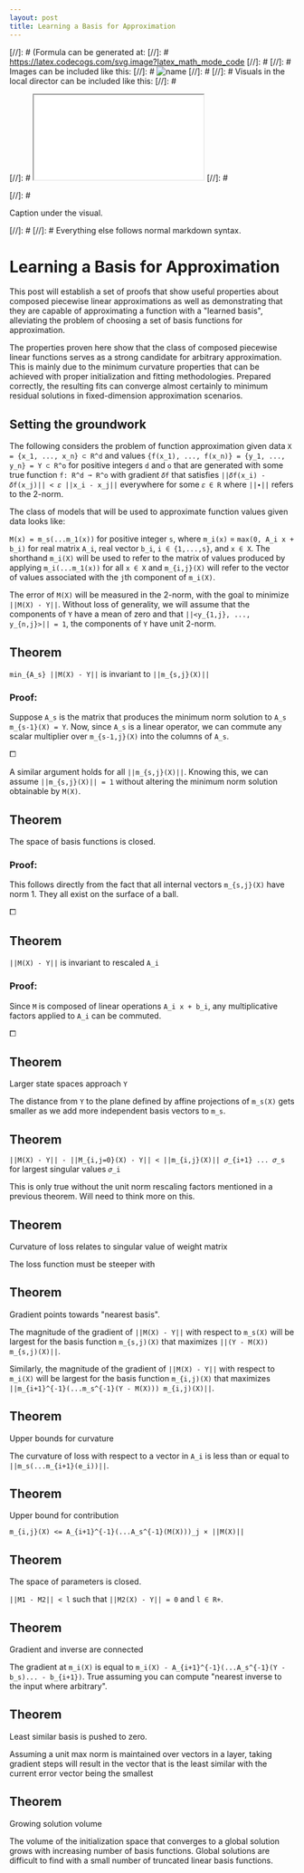```yaml
---
layout: post
title: Learning a Basis for Approximation
---
```


[//]: # (Formula can be generated at:
[//]: #   https://latex.codecogs.com/svg.image?latex_math_mode_code
[//]: # 
[//]: # Images can be included like this:
[//]: #   <img class="formula" src="./local-file.svg" title="name"/>
[//]: # 
[//]: # Visuals in the local director can be included like this:
[//]: #   <p class="visual">
[//]: #   <iframe src="./local-file.html">
[//]: #   </iframe>
[//]: #   </p>
[//]: #   <p class="caption">Caption under the visual.</p>
[//]: # 
[//]: # Everything else follows normal markdown syntax.


# Learning a Basis for Approximation

This post will establish a set of proofs that show useful properties about composed piecewise linear approximations as well as demonstrating that they are capable of approximating a function with a "learned basis", alleviating the problem of choosing a set of basis functions for approximation.

The properties proven here show that the class of composed piecewise linear functions serves as a strong candidate for arbitrary approximation. This is mainly due to the minimum curvature properties that can be achieved with proper initialization and fitting methodologies. Prepared correctly, the resulting fits can converge almost certainly to minimum residual solutions in fixed-dimension approximation scenarios.


## Setting the groundwork

The following considers the problem of function approximation given data `X = {x_1, ..., x_n} ⊂ R^d` and values `{f(x_1), ..., f(x_n)} = {y_1, ..., y_n} = Y ⊂ R^o` for positive integers `d` and `o` that are generated with some true function `f: R^d ➞ R^o` with gradient `𝛿f` that satisfies `||𝛿f(x_i) - 𝛿f(x_j)|| < 𝜀 ||x_i - x_j||` everywhere for some `𝜀 ∈ R` where `||∙||` refers to the 2-norm.

The class of models that will be used to approximate function values given data looks like:

`M(x) = m_s(...m_1(x))` for positive integer `s`, where `m_i(x)` = `max(0, A_i x + b_i)` for real matrix `A_i`, real vector `b_i`, `i ∈ {1,...,s}`, and `x ∈ X`. The shorthand `m_i(X)` will be used to refer to the matrix of values produced by applying `m_i(...m_1(x))` for all `x ∈ X` and `m_{i,j}(X)` will refer to the vector of values associated with the `j`th component of `m_i(X)`.

The error of `M(X)` will be measured in the 2-norm, with the goal to minimize `||M(X) - Y||`. Without loss of generality, we will assume that the components of `Y` have a mean of zero and that `||<y_{1,j}, ..., y_{n,j}>|| = 1`, the components of `Y` have unit 2-norm.


## Theorem

`min_{A_s} ||M(X) - Y||` is invariant to `||m_{s,j}(X)||`

### Proof:

Suppose `A_s` is the matrix that produces the minimum norm solution to `A_s m_{s-1}(X) = Y`. Now, since `A_s` is a linear operator, we can commute any scalar multiplier over `m_{s-1,j}(X)` into the columns of `A_s`.

⧠

A similar argument holds for all `||m_{s,j}(X)||`. Knowing this, we can assume `||m_{s,j}(X)|| = 1` without altering the minimum norm solution obtainable by `M(X)`.


## Theorem

The space of basis functions is closed.

### Proof:

This follows directly from the fact that all internal vectors `m_{s,j}(X)` have norm 1. They all exist on the surface of a ball.

⧠


## Theorem

`||M(X) - Y||` is invariant to rescaled `A_i` 

### Proof:

Since `M` is composed of linear operations `A_i x + b_i`, any multiplicative factors applied to `A_i` can be commuted.

⧠


## Theorem

Larger state spaces approach `Y`

The distance from `Y` to the plane defined by affine projections of `m_s(X)` gets smaller as we add more independent basis vectors to `m_s`.


## Theorem

`||M(X) - Y|| - ||M_{i,j=0}(X) - Y|| < ||m_{i,j}(X)|| 𝜎_{i+1} ... 𝜎_s` for largest singular values `𝜎_i`

This is only true without the unit norm rescaling factors mentioned in a previous theorem. Will need to think more on this.


## Theorem

Curvature of loss relates to singular value of weight matrix

The loss function must be steeper with 


## Theorem

Gradient points towards "nearest basis".

The magnitude of the gradient of `||M(X) - Y||` with respect to `m_s(X)` will be largest for the basis function `m_{s,j)(X)` that maximizes `||(Y - M(X)) m_{s,j)(X)||`.

Similarly, the magnitude of the gradient of `||M(X) - Y||` with respect to `m_i(X)` will be largest for the basis function `m_{i,j)(X)` that maximizes `||m_{i+1}^{-1}(...m_s^{-1}(Y - M(X))) m_{i,j)(X)||`.


## Theorem

Upper bounds for curvature

The curvature of loss with respect to a vector in `A_i` is less than or equal to `||m_s(...m_{i+1}(e_i))||`.


## Theorem

Upper bound for contribution

`m_{i,j}(X) <= A_{i+1}^{-1}(...A_s^{-1}(M(X)))_j × ||M(X)||`


## Theorem

The space of parameters is closed.

`||M1 - M2|| < l` such that `||M2(X) - Y|| = 0` and `l ∈ R+`.


## Theorem

Gradient and inverse are connected

The gradient at `m_i(X)` is equal to `m_i(X) - A_{i+1}^{-1}(...A_s^{-1}(Y - b_s)... - b_{i+1})`.  True assuming you can compute "nearest inverse to the input where arbitrary".


## Theorem

Least similar basis is pushed to zero.

Assuming a unit max norm is maintained over vectors in a layer, taking gradient steps will result in the vector that is the least similar with the current error vector being the smallest


## Theorem

Growing solution volume

The volume of the initialization space that converges to a global solution grows with increasing number of basis functions. Global solutions are difficult to find with a small number of truncated linear basis functions.

